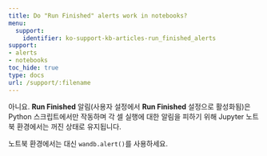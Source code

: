 ```yaml
---
title: Do "Run Finished" alerts work in notebooks?
menu:
  support:
    identifier: ko-support-kb-articles-run_finished_alerts
support:
- alerts
- notebooks
toc_hide: true
type: docs
url: /support/:filename
---
```


아니요. **Run Finished** 알림(사용자 설정에서 **Run Finished** 설정으로 활성화됨)은 Python 스크립트에서만 작동하며 각 셀 실행에 대한 알림을 피하기 위해 Jupyter 노트북 환경에서는 꺼진 상태로 유지됩니다.

노트북 환경에서는 대신 `wandb.alert()`를 사용하세요.
